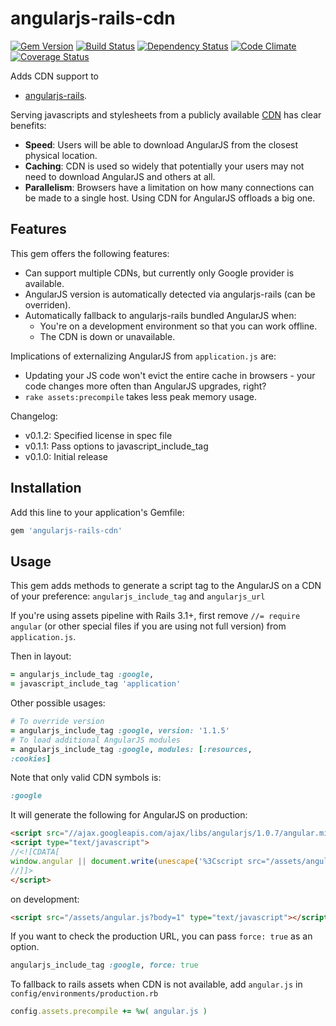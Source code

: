 # angularjs-rails-cdn

[![Gem Version](https://badge.fury.io/rb/angularjs-rails-cdn.png)](https://badge.fury.io/rb/angularjs-rails-cdn)
[![Build Status](https://secure.travis-ci.org/styx/angularjs-rails-cdn.png?branch=master)](https://travis-ci.org/styx/angularjs-rails-cdn)
[![Dependency Status](https://gemnasium.com/styx/angularjs-rails-cdn.png)](https://gemnasium.com/styx/angularjs-rails-cdn)
[![Code Climate](https://codeclimate.com/github/styx/angularjs-rails-cdn.png)](https://github.com/styx/angularjs-rails-cdn)
[![Coverage Status](https://coveralls.io/repos/styx/angularjs-rails-cdn/badge.png?branch=master)](https://coveralls.io/r/styx/angularjs-rails-cdn)

Adds CDN support to

* [angularjs-rails](https://github.com/hiravgandhi/angularjs-rails).

Serving javascripts and stylesheets from a publicly available [CDN](http://en.wikipedia.org/wiki/Content_Delivery_Network) has clear benefits:

* **Speed**: Users will be able to download AngularJS from the closest physical location.
* **Caching**: CDN is used so widely that potentially your users may not
  need to download AngularJS and others at all.
* **Parallelism**: Browsers have a limitation on how many connections
  can be made to a single host. Using CDN for AngularJS offloads a big one.

## Features

This gem offers the following features:

* Can support multiple CDNs, but currently only Google provider is
  available.
* AngularJS version is automatically detected via angularjs-rails
  (can be overriden).
* Automatically fallback to angularjs-rails bundled AngularJS when:
  * You're on a development environment so that you can work offline.
  * The CDN is down or unavailable.

Implications of externalizing AngularJS from `application.js` are:

* Updating your JS code won't evict the entire cache in browsers - your
  code changes more often than AngularJS upgrades, right?
* `rake assets:precompile` takes less peak memory usage.

Changelog:

* v0.1.2: Specified license in spec file
* v0.1.1: Pass options to javascript_include_tag
* v0.1.0: Initial release

## Installation

Add this line to your application's Gemfile:

```ruby
gem 'angularjs-rails-cdn'
```

## Usage

This gem adds methods to generate a script tag to the AngularJS on a CDN of your preference:
`angularjs_include_tag` and `angularjs_url`

If you're using assets pipeline with Rails 3.1+, first remove `//= require angular` (or other special files if you are using not full version) from `application.js`.

Then in layout:

```ruby
= angularjs_include_tag :google,
= javascript_include_tag 'application'
```

Other possible usages:

```ruby
# To override version
= angularjs_include_tag :google, version: '1.1.5'
# To load additional AngularJS modules
= angularjs_include_tag :google, modules: [:resources,
:cookies]
```

Note that only valid CDN symbols is:

```ruby
:google
```

It will generate the following for AngularJS on production:

```html
<script src="//ajax.googleapis.com/ajax/libs/angularjs/1.0.7/angular.min.js" type="text/javascript"></script>
<script type="text/javascript">
//<![CDATA[
window.angular || document.write(unescape('%3Cscript src="/assets/angular-3aaa3fa0b0207a1abcd30555987cd4cc.js" type="text/javascript">%3C/script>'))
//]]>
</script>
```

on development:

```html
<script src="/assets/angular.js?body=1" type="text/javascript"></script>
```

If you want to check the production URL, you can pass `force: true` as an option.

```ruby
angularjs_include_tag :google, force: true
```

To fallback to rails assets when CDN is not available, add `angular.js` in `config/environments/production.rb`

```ruby
config.assets.precompile += %w( angular.js )
```
